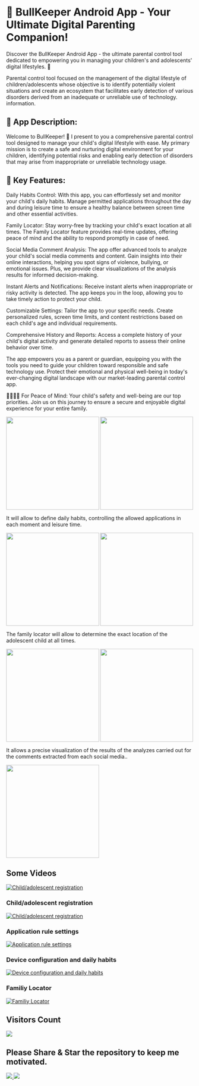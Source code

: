 # 📱 BullKeeper Android App - Your Ultimate Digital Parenting Companion!

Discover the BullKeeper Android App - the ultimate parental control tool dedicated to empowering you in managing your children's and adolescents' digital lifestyles. 🚀

Parental control tool focused on the management of the digital lifestyle of children/adolescents whose objective is to identify potentially violent situations and create an ecosystem that facilitates early detection of various disorders derived from an inadequate or unreliable use of technology. information.

## 📱 App Description:

Welcome to BullKeeper! 🌟 I present to you a comprehensive parental control tool designed to manage your child's digital lifestyle with ease. My primary mission is to create a safe and nurturing digital environment for your children, identifying potential risks and enabling early detection of disorders that may arise from inappropriate or unreliable technology usage.

## 🚀 Key Features:

Daily Habits Control: With this app, you can effortlessly set and monitor your child's daily habits. Manage permitted applications throughout the day and during leisure time to ensure a healthy balance between screen time and other essential activities.

Family Locator: Stay worry-free by tracking your child's exact location at all times. The Family Locator feature provides real-time updates, offering peace of mind and the ability to respond promptly in case of need.

Social Media Comment Analysis: The app offer advanced tools to analyze your child's social media comments and content. Gain insights into their online interactions, helping you spot signs of violence, bullying, or emotional issues. Plus, we provide clear visualizations of the analysis results for informed decision-making.

Instant Alerts and Notifications: Receive instant alerts when inappropriate or risky activity is detected. The app keeps you in the loop, allowing you to take timely action to protect your child.

Customizable Settings: Tailor the app to your specific needs. Create personalized rules, screen time limits, and content restrictions based on each child's age and individual requirements.

Comprehensive History and Reports: Access a complete history of your child's digital activity and generate detailed reports to assess their online behavior over time.

The app empowers you as a parent or guardian, equipping you with the tools you need to guide your children toward responsible and safe technology use. Protect their emotional and physical well-being in today's ever-changing digital landscape with our market-leading parental control app.

👨‍👩‍👧‍👦 For Peace of Mind: Your child's safety and well-being are our top priorities. Join us on this journey to ensure a secure and enjoyable digital experience for your entire family.


<img width="250px" align="left" src="./screenshots/imagen_1.png" />
<img width="250px"  src="./screenshots/imagen_2.png" />

It will allow to define daily habits, controlling the allowed applications in each moment and leisure time.

<img width="250px" align="left" src="./screenshots/imagen_3.png" />
<img width="250px" src="./screenshots/imagen_4.png" />

The family locator will allow to determine the exact location of the adolescent child at all times.

<img width="250px" align="left" src="./screenshots/imagen_5.png" />
<img width="250px" src="./screenshots/imagen_6.png" />


It allows a precise visualization of the results of the analyzes carried out for the comments extracted from each social media..

<img width="250px" src="./screenshots/imagen_7.png" />


## Some Videos

[![Child/adolescent registration](https://img.youtube.com/vi/DHl7J7fcF14/maxresdefault.jpg)](https://youtu.be/DHl7J7fcF14)

### Child/adolescent registration

[![Child/adolescent registration](https://img.youtube.com/vi/7tfaEXIvqWY/maxresdefault.jpg)](https://youtu.be/7tfaEXIvqWY)

### Application rule settings

[![Application rule settings](https://img.youtube.com/vi/EjaGlF2--o4/maxresdefault.jpg)](https://youtu.be/EjaGlF2--o4)

### Device configuration and daily habits

[![Device configuration and daily habits](https://img.youtube.com/vi/eEMPil_MM1g/maxresdefault.jpg)](https://youtu.be/eEMPil_MM1g)

### Familiy Locator

[![Familiy Locator](https://img.youtube.com/vi/gxi35G1ZZts/maxresdefault.jpg)](https://youtu.be/gxi35G1ZZts)


## Visitors Count

<img width="auto" src="https://profile-counter.glitch.me/bullkeeper_app/count.svg" />

## Please Share & Star the repository to keep me motivated.
  <a href = "https://github.com/sergio11/bullkeeper_app/stargazers">
     <img src = "https://img.shields.io/github/stars/sergio11/bullkeeper_app" />
  </a>
  <a href = "https://twitter.com/SergioReact418">
     <img src = "https://img.shields.io/twitter/url?label=follow&style=social&url=https%3A%2F%2Ftwitter.com%2FSergioReact418" />
  </a>
